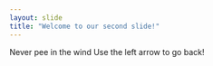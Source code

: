 ```yaml
---
layout: slide
title: "Welcome to our second slide!"
---
```

Never pee in the wind
Use the left arrow to go back!

